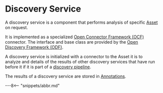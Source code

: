 <!-- SPDX-License-Identifier: CC-BY-4.0 -->
<!-- Copyright Contributors to the ODPi Egeria project. -->

# Discovery Service

A discovery service is a component that performs analysis of specific
[Asset](./concepts/asset) on request.

It is implemented as a specialized [Open Connector Framework (OCF)](./frameworks/ocf/overview)
connector.  The interface and base class are provided by the [Open Discovery Framework (ODF)](./frameworks/odf/overview).

A discovery service is initialized with a connector to the Asset it is to analyze and details of
the results of other discovery services that have run before it if it is part of a
[discovery pipeline](discovery-pipeline.md).

The results of a discovery service are stored in [Annotations](discovery-annotation.md).


---8<-- "snippets/abbr.md"